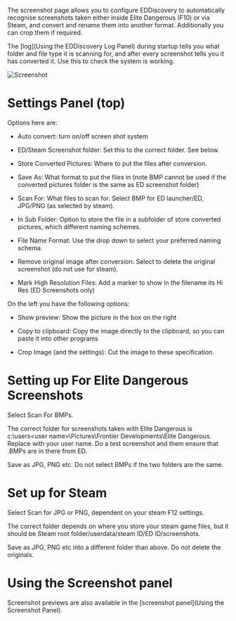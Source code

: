 The screenshot page allows you to configure EDDiscovery to automatically recognise screenshots taken either inside Elite Dangerous (F10) or via Steam, and convert and rename them into another format.  Additionally you can crop them if required.

The [log](Using the EDDiscovery Log Panel) during startup tells you what folder and file type it is scanning for, and after every screenshot tells you it has converted it.  Use this to check the system is working.

![Screenshot](http://i.imgur.com/29WV12v.png)

# Settings Panel (top)

Options here are:

* Auto convert: turn on/off screen shot system

* ED/Steam Screenshot folder: Set this to the correct folder. See below.

* Store Converted Pictures: Where to put the files after conversion.

* Save As: What format to put the files in (note BMP cannot be used if the converted pictures folder is the same as ED screenshot folder)

* Scan For: What files to scan for. Select BMP for ED launcher/ED, JPG/PNG (as selected by steam).

* In Sub Folder: Option to store the file in a subfolder of store converted pictures, which different naming schemes.

* File Name Format: Use the drop down to select your preferred naming schema.

* Remove original image after conversion: Select to delete the original screenshot (do not use for steam).

* Mark High Resolution Files: Add a marker to show in the filename its Hi Res (ED Screenshots only)

On the left you have the following options:

* Show preview: Show the picture in the box on the right

* Copy to clipboard: Copy the image directly to the clipboard, so you can paste it into other programs

* Crop Image (and the settings): Cut the image to these specification.

# Setting up For Elite Dangerous Screenshots

Select Scan For BMPs.

The correct folder for screenshots taken with Elite Dangerous is c:\users\<user name>\Pictures\Frontier Developments\Elite Dangerous.  Replace <user name> with your user name. Do a test screenshot and them ensure that .BMPs are in there from ED.

Save as JPG, PNG etc.  Do not select BMPs if the two folders are the same.

# Set up for Steam

Select Scan for JPG or PNG, dependent on your steam F12 settings.

The correct folder depends on where you store your steam game files, but it should be Steam root folder/userdata/steam ID/ED ID/screenshots.

Save as JPG, PNG etc into a different folder than above. Do not delete the originals.

# Using the Screenshot panel

Screenshot previews are also available in the [screenshot panel](Using the Screenshot Panel).


